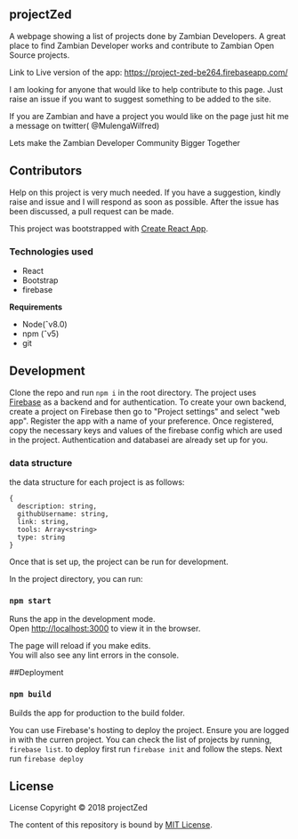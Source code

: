## projectZed
A webpage showing a list of projects done by Zambian Developers. A great place to find Zambian Developer works and contribute to Zambian Open Source projects.

Link to Live version of the app: https://project-zed-be264.firebaseapp.com/

I am looking for anyone that would like to help contribute to this page. Just raise an issue if you want to suggest something to be added to the site.

If you are Zambian and have a project you would like on the page just hit me a message on twitter( @MulengaWilfred)

Lets make the Zambian Developer Community Bigger Together

## Contributors

Help on this project is very much needed. If you have a suggestion, kindly raise and issue and I will respond as soon as possible. After the issue has been discussed, a pull request can be made.

This project was bootstrapped with [Create React App](https://github.com/facebook/create-react-app).

### Technologies used

- React
- Bootstrap
- firebase

**Requirements**

- Node(ˆv8.0)
- npm (ˆv5)
- git

## Development

Clone the repo and run `npm i` in the root directory. The project uses [Firebase](https://firebase.google.com/) as a backend and for authentication. To create your own backend, create a project on Firebase then go to "Project settings" and select "web app". Register the app with a name of your preference. Once registered, copy the necessary keys and values of the firebase config which are used in the project. Authentication and databasei are already set up for you.

### data structure

the data structure for each project is as follows:
  ```
  {
    description: string,
    githubUsername: string,
    link: string,
    tools: Array<string>
    type: string
  }
```

Once that is set up, the project can be run for development.

In the project directory, you can run:

### `npm start`

Runs the app in the development mode.<br>
Open [http://localhost:3000](http://localhost:3000) to view it in the browser.

The page will reload if you make edits.<br>
You will also see any lint errors in the console.

##Deployment

### `npm build`

Builds the app for production to the build folder.

You can use Firebase's hosting to deploy the project. Ensure you are logged in with the curren project. You can check the list of projects by running, `firebase list`. to deploy first run `firebase init` and follow the steps. Next run `firebase deploy`

## License

License
Copyright © 2018 projectZed

The content of this repository is bound by [MIT License](https://github.com/WillzMu/projectZed/blob/master/LICENSE).


